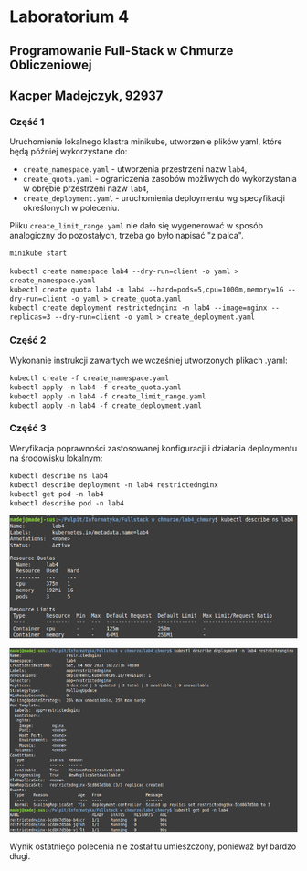 # Laboratorium 4
## Programowanie Full-Stack w Chmurze Obliczeniowej
## Kacper Madejczyk, 92937

### Część 1
Uruchomienie lokalnego klastra minikube, utworzenie plików yaml, które będą później wykorzystane do:
- `create_namespace.yaml` - utworzenia przestrzeni nazw `lab4`,
- `create_quota.yaml` - ograniczenia zasobów możliwych do wykorzystania w obrębie przestrzeni nazw `lab4`,
- `create_deployment.yaml` - uruchomienia deploymentu wg specyfikacji określonych w poleceniu.

Pliku `create_limit_range.yaml` nie dało się wygenerować w sposób analogiczny do pozostałych, trzeba go było napisać "z palca".

```
minikube start

kubectl create namespace lab4 --dry-run=client -o yaml > create_namespace.yaml
kubectl create quota lab4 -n lab4 --hard=pods=5,cpu=1000m,memory=1G --dry-run=client -o yaml > create_quota.yaml
kubectl create deployment restrictednginx -n lab4 --image=nginx --replicas=3 --dry-run=client -o yaml > create_deployment.yaml
```

### Część 2
Wykonanie instrukcji zawartych we wcześniej utworzonych plikach .yaml:
```
kubectl create -f create_namespace.yaml
kubectl apply -n lab4 -f create_quota.yaml
kubectl apply -n lab4 -f create_limit_range.yaml
kubectl apply -n lab4 -f create_deployment.yaml
```

### Część 3
Weryfikacja poprawności zastosowanej konfiguracji i działania deploymentu na środowisku lokalnym:
```
kubectl describe ns lab4
kubectl describe deployment -n lab4 restrictednginx
kubectl get pod -n lab4
kubectl describe pod -n lab4
```

![Describe 1](./describe1.png)

![Describe 2](./describe2.png)

Wynik ostatniego polecenia nie został tu umieszczony, ponieważ był bardzo długi.

